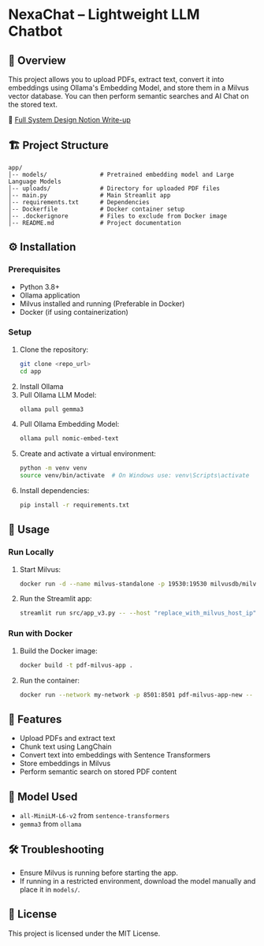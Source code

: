 # NexaChat – Lightweight LLM Chatbot

## 📌 Overview

This project allows you to upload PDFs, extract text, convert it into embeddings using Ollama's Embedding Model, and store them in a Milvus vector database. You can then perform semantic searches and AI Chat on the stored text.

🔗 [Full System Design Notion Write-up](https://bit.ly/4jv4VoZ)

## 🏗️ Project Structure

```
app/
│-- models/               # Pretrained embedding model and Large Language Models
│-- uploads/              # Directory for uploaded PDF files
│-- main.py               # Main Streamlit app
│-- requirements.txt      # Dependencies
│-- Dockerfile            # Docker container setup
│-- .dockerignore         # Files to exclude from Docker image
│-- README.md             # Project documentation
```

## ⚙️ Installation

### Prerequisites

- Python 3.8+
- Ollama application
- Milvus installed and running (Preferable in Docker)
- Docker (if using containerization)

### Setup

1. Clone the repository:
   ```sh
   git clone <repo_url>
   cd app
   ```
2. Install Ollama
3. Pull Ollama LLM Model:
   ```sh
   ollama pull gemma3
   ```
4. Pull Ollama Embedding Model:
   ```sh
   ollama pull nomic-embed-text
   ```
5. Create and activate a virtual environment:
   ```sh
   python -m venv venv
   source venv/bin/activate  # On Windows use: venv\Scripts\activate
   ```
6. Install dependencies:
   ```sh
   pip install -r requirements.txt
   ```

## 🚀 Usage

### Run Locally

1. Start Milvus:
   ```sh
   docker run -d --name milvus-standalone -p 19530:19530 milvusdb/milvus:latest
   ```
2. Run the Streamlit app:
   ```sh
   streamlit run src/app_v3.py -- --host "replace_with_milvus_host_ip" --port "19530" --ollama_model "gemma3"
   ```

### Run with Docker

1. Build the Docker image:
   ```sh
   docker build -t pdf-milvus-app .
   ```
2. Run the container:
   ```sh
   docker run --network my-network -p 8501:8501 pdf-milvus-app-new -- --host "replace_with_milvus_host_ip" --port "19530" --ollama_model "gemma3"
   ```

## 📂 Features

- Upload PDFs and extract text
- Chunk text using LangChain
- Convert text into embeddings with Sentence Transformers
- Store embeddings in Milvus
- Perform semantic search on stored PDF content

## 🤖 Model Used

- `all-MiniLM-L6-v2` from `sentence-transformers`
- `gemma3` from `ollama`

## 🛠️ Troubleshooting

- Ensure Milvus is running before starting the app.
- If running in a restricted environment, download the model manually and place it in `models/`.

## 📜 License

This project is licensed under the MIT License.